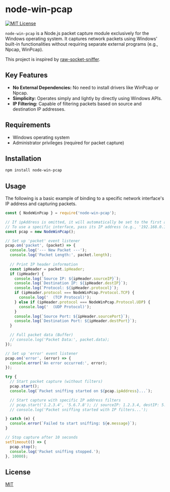 # node-win-pcap

[![MIT License](https://img.shields.io/badge/License-MIT-yellow.svg)](https://opensource.org/licenses/MIT)

`node-win-pcap` is a Node.js packet capture module exclusively for the Windows operating system. It captures network packets using Windows' built-in functionalities without requiring separate external programs (e.g., Npcap, WinPcap).

This project is inspired by [raw-socket-sniffer](https://github.com/nospaceships/raw-socket-sniffer).

## Key Features

-   **No External Dependencies:** No need to install drivers like WinPcap or Npcap.
-   **Simplicity:** Operates simply and lightly by directly using Windows APIs.
-   **IP Filtering:** Capable of filtering packets based on source and destination IP addresses.

## Requirements

-   Windows operating system
-   Administrator privileges (required for packet capture)

## Installation

```bash
npm install node-win-pcap
```

## Usage

The following is a basic example of binding to a specific network interface's IP address and capturing packets.

```javascript
const { NodeWinPcap } = require('node-win-pcap');

// If ipAddress is omitted, it will automatically be set to the first available IP address.
// To use a specific interface, pass its IP address (e.g., '192.168.0.10').
const pcap = new NodeWinPcap();

// Set up 'packet' event listener
pcap.on('packet', (packet) => {
  console.log('--- New Packet ---');
  console.log('Packet Length:', packet.length);
  
  // Print IP header information
  const ipHeader = packet.ipHeader;
  if (ipHeader) {
    console.log(`Source IP: ${ipHeader.sourceIP}`);
    console.log(`Destination IP: ${ipHeader.destIP}`);
    console.log(`Protocol: ${ipHeader.protocol}`);
    if (ipHeader.protocol === NodeWinPcap.Protocol.TCP) {
      console.log('  (TCP Protocol)');
    } else if (ipHeader.protocol === NodeWinPcap.Protocol.UDP) {
      console.log('  (UDP Protocol)');
    }
    console.log(`Source Port: ${ipHeader.sourcePort}`);
    console.log(`Destination Port: ${ipHeader.destPort}`);
  }

  // Full packet data (Buffer)
  // console.log('Packet Data:', packet.data);
});

// Set up 'error' event listener
pcap.on('error', (error) => {
  console.error('An error occurred:', error);
});

try {
  // Start packet capture (without filters)
  pcap.start();
  console.log(`Packet sniffing started on ${pcap.ipAddress}...`);

  // Start capture with specific IP address filters
  // pcap.start('1.2.3.4', '5.6.7.8'); // sourceIP: 1.2.3.4, destIP: 5.6.7.8
  // console.log('Packet sniffing started with IP filters...');

} catch (e) {
  console.error(`Failed to start sniffing: ${e.message}`);
}

// Stop capture after 10 seconds
setTimeout(() => {
  pcap.stop();
  console.log('Packet sniffing stopped.');
}, 10000);
```

## License

[MIT](LICENSE)
